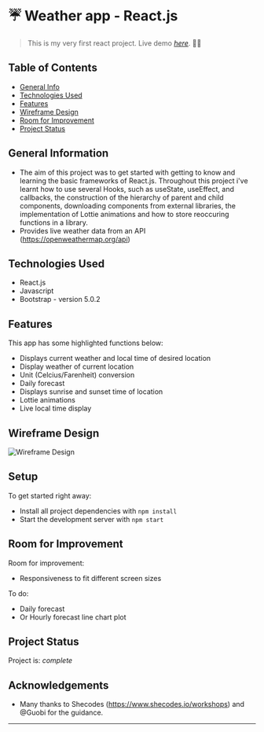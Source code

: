 # ☔️ Weather app - React.js 
> This is my very first react project.
> Live demo [_here_](https://hungry-yalow-e0bde5.netlify.app/). 🧚‍♀️ <!-- If you have the project hosted somewhere, include the link here. -->

## Table of Contents
* [General Info](#general-information)
* [Technologies Used](#technologies-used)
* [Features](#features)
* [Wireframe Design](#wireframe-design)
* [Room for Improvement](#room-for-improvement)
* [Project Status](#project-status)
<!-- * [Room for Improvement](#room-for-improvement)
* [Acknowledgements](#acknowledgements)
* [Contact](#contact) -->
<!-- * [License](#license) -->
<!-- * [Screenshots](#screenshots)
* [Setup](#setup)
* [Usage](#usage) -->


## General Information
- The aim of this project was to get started with getting to know and learning the basic frameworks of React.js. Throughout this project i've learnt how to use several Hooks, such as useState, useEffect, and callbacks, the construction of the hierarchy of parent and child components, downloading components from external libraries, the implementation of Lottie animations and how to store reoccuring functions in a library. 
- Provides live weather data from an API (https://openweathermap.org/api)
<!-- - Provide general information about your project here.
- What problem does it (intend to) solve?
- What is the purpose of your project?
- Why did you undertake it?
<!-- You don't have to answer all the questions - just the ones relevant to your project. -->


## Technologies Used
- React.js
- Javascript
- Bootstrap - version 5.0.2


## Features
This app has some highlighted functions below:

- Displays current weather and local time of desired location
- Display weather of current location
- Unit (Celcius/Farenheit) conversion
- Daily forecast
- Displays sunrise and sunset time of location
- Lottie animations 
- Live local time display 


## Wireframe Design
![Wireframe Design](https://user-images.githubusercontent.com/86596983/130603438-25a5968f-dc8c-42f9-9efa-f66364a02882.png)



## Setup
To get started right away:

- Install all project dependencies with `npm install`
- Start the development server with `npm start`


<!-- ## Usage
How does one go about using it?
Provide various use cases and code examples here.

`write-your-code-here`
 -->
 
 ## Room for Improvement

Room for improvement:
- Responsiveness to fit different screen sizes

To do:
- Daily forecast 
- Or Hourly forecast line chart plot 


## Project Status
Project is: _complete_


## Acknowledgements
- Many thanks to Shecodes (https://www.shecodes.io/workshops) and @Guobi for the guidance. 


<!-- ## Contact
Created by [@flynerdpl](https://www.flynerd.pl/) - feel free to contact me! -->

-------------------------------------------------------------------------------------------------------------------------------------------------------------------
<!-- 
# Getting Started with Create React App

This project was bootstrapped with [Create React App](https://github.com/facebook/create-react-app).

## Available Scripts

In the project directory, you can run:

### `npm start`

Runs the app in the development mode.\
Open [http://localhost:3000](http://localhost:3000) to view it in the browser.

The page will reload if you make edits.\
You will also see any lint errors in the console.

### `npm test`

Launches the test runner in the interactive watch mode.\
See the section about [running tests](https://facebook.github.io/create-react-app/docs/running-tests) for more information.

### `npm run build`

Builds the app for production to the `build` folder.\
It correctly bundles React in production mode and optimizes the build for the best performance.

The build is minified and the filenames include the hashes.\
Your app is ready to be deployed!

See the section about [deployment](https://facebook.github.io/create-react-app/docs/deployment) for more information.

### `npm run eject`

**Note: this is a one-way operation. Once you `eject`, you can’t go back!**

If you aren’t satisfied with the build tool and configuration choices, you can `eject` at any time. This command will remove the single build dependency from your project.

Instead, it will copy all the configuration files and the transitive dependencies (webpack, Babel, ESLint, etc) right into your project so you have full control over them. All of the commands except `eject` will still work, but they will point to the copied scripts so you can tweak them. At this point you’re on your own.

You don’t have to ever use `eject`. The curated feature set is suitable for small and middle deployments, and you shouldn’t feel obligated to use this feature. However we understand that this tool wouldn’t be useful if you couldn’t customize it when you are ready for it.
 -->
